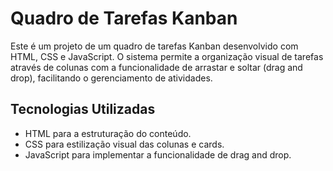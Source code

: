 # Quadro de Tarefas Kanban

Este é um projeto de um quadro de tarefas Kanban desenvolvido com HTML, CSS e JavaScript. O sistema permite a organização visual de tarefas através de colunas com a funcionalidade de arrastar e soltar (drag and drop), facilitando o gerenciamento de atividades.

## Tecnologias Utilizadas
* HTML para a estruturação do conteúdo.
* CSS para estilização visual das colunas e cards.
* JavaScript para implementar a funcionalidade de drag and drop.